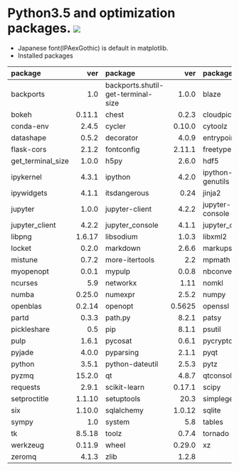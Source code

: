 Python3.5 and optimization packages. [![](https://badge.imagelayers.io/tsutomu7/opt-python:latest.svg)](https://imagelayers.io/?images=tsutomu7/opt-python:latest)
======

- Japanese font(IPAexGothic) is default in matplotlib.
- Installed packages

package|ver|package|ver|package|ver|package|ver
:--|--:|:--|--:|:--|--:|:--|--:
backports|1.0|backports.shutil-get-terminal-size|1.0.0|blaze|0.10.1|blist|1.3.6
bokeh|0.11.1|chest|0.2.3|cloudpickle|0.2.1|conda|4.0.6
conda-env|2.4.5|cycler|0.10.0|cytoolz|0.7.5|dask|0.9.0
datashape|0.5.2|decorator|4.0.9|entrypoints|0.2|flask|0.10.1
flask-cors|2.1.2|fontconfig|2.11.1|freetype|2.5.5|funcdesigner|0.5620
get_terminal_size|1.0.0|h5py|2.6.0|hdf5|1.8.16|heapdict|1.0.0
ipykernel|4.3.1|ipython|4.2.0|ipython-genutils|0.1.0|ipython_genutils|0.1.0
ipywidgets|4.1.1|itsdangerous|0.24|jinja2|2.8|jsonschema|2.5.1
jupyter|1.0.0|jupyter-client|4.2.2|jupyter-console|4.1.1|jupyter-core|4.1.0
jupyter_client|4.2.2|jupyter_console|4.1.1|jupyter_core|4.1.0|libgfortran|3.0.0
libpng|1.6.17|libsodium|1.0.3|libxml2|2.9.2|llvmlite|0.10.0
locket|0.2.0|markdown|2.6.6|markupsafe|0.23|matplotlib|1.5.1
mistune|0.7.2|more-itertools|2.2|mpmath|0.19|multipledispatch|0.4.8
myopenopt|0.0.1|mypulp|0.0.8|nbconvert|4.2.0|nbformat|4.0.1
ncurses|5.9|networkx|1.11|nomkl|1.0|notebook|4.2.0
numba|0.25.0|numexpr|2.5.2|numpy|1.10.4|odo|0.5.0
openblas|0.2.14|openopt|0.5625|openssl|1.0.2g|pandas|0.18.1
partd|0.3.3|path.py|8.2.1|patsy|0.4.1|pexpect|4.0.1
pickleshare|0.5|pip|8.1.1|psutil|4.1.0|ptyprocess|0.5
pulp|1.6.1|pycosat|0.6.1|pycrypto|2.6.1|pygments|2.1.3
pyjade|4.0.0|pyparsing|2.1.1|pyqt|4.11.4|pytables|3.2.2
python|3.5.1|python-dateutil|2.5.3|pytz|2016.4|pyyaml|3.11
pyzmq|15.2.0|qt|4.8.7|qtconsole|4.2.1|readline|6.2
requests|2.9.1|scikit-learn|0.17.1|scipy|0.17.1|seaborn|0.7.0
setproctitle|1.1.10|setuptools|20.3|simplegeneric|0.8.1|sip|4.16.9
six|1.10.0|sqlalchemy|1.0.12|sqlite|3.9.2|statsmodels|0.6.1
sympy|1.0|system|5.8|tables|3.2.2|terminado|0.5
tk|8.5.18|toolz|0.7.4|tornado|4.3|traitlets|4.2.1
werkzeug|0.11.9|wheel|0.29.0|xz|5.0.5|yaml|0.1.6
zeromq|4.1.3|zlib|1.2.8||||
